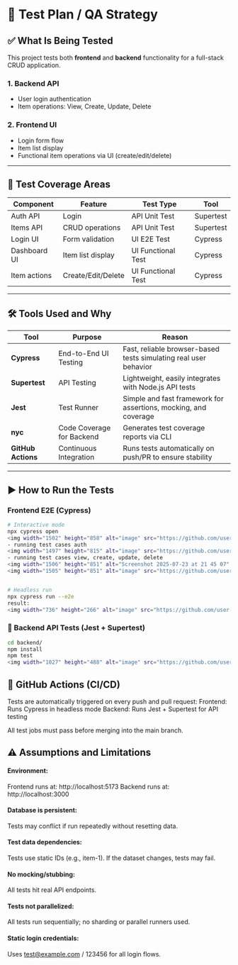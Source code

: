 # 🧪 Test Plan / QA Strategy

## ✅ What Is Being Tested

This project tests both **frontend** and **backend** functionality for a full-stack CRUD application.

### 1. Backend API
- User login authentication
- Item operations: View, Create, Update, Delete

### 2. Frontend UI
- Login form flow
- Item list display
- Functional item operations via UI (create/edit/delete)

---

## 📂 Test Coverage Areas

| Component     | Feature           | Test Type         | Tool       |
|---------------|-------------------|-------------------|------------|
| Auth API      | Login             | API Unit Test     | Supertest  |
| Items API     | CRUD operations   | API Unit Test     | Supertest  |
| Login UI      | Form validation   | UI E2E Test       | Cypress    |
| Dashboard UI  | Item list display | UI Functional Test| Cypress    |
| Item actions  | Create/Edit/Delete| UI Functional Test| Cypress    |

---

## 🛠️ Tools Used and Why

| Tool          | Purpose                      | Reason                                                                 |
|---------------|------------------------------|------------------------------------------------------------------------|
| **Cypress**   | End-to-End UI Testing        | Fast, reliable browser-based tests simulating real user behavior       |
| **Supertest** | API Testing                  | Lightweight, easily integrates with Node.js API tests                  |
| **Jest**      | Test Runner                  | Simple and fast framework for assertions, mocking, and coverage        |
| **nyc**       | Code Coverage for Backend    | Generates test coverage reports via CLI                                |
| **GitHub Actions** | Continuous Integration | Runs tests automatically on push/PR to ensure stability                |

---

## ▶️ How to Run the Tests

### Frontend E2E (Cypress)

```bash
# Interactive mode
npx cypress open
<img width="1502" height="858" alt="image" src="https://github.com/user-attachments/assets/105a7e4a-ce5a-4675-9498-f05b0ebe00c5" />
- running test cases auth
<img width="1497" height="815" alt="image" src="https://github.com/user-attachments/assets/bc92f0d3-19e2-4521-98de-c36054741000" />
- running test cases view, create, update, delete
<img width="1506" height="851" alt="Screenshot 2025-07-23 at 21 45 07" src="https://github.com/user-attachments/assets/60dc890a-c823-41c6-ac02-8d713ab9abc8" />
<img width="1505" height="851" alt="image" src="https://github.com/user-attachments/assets/2e0f2652-77d3-4545-9dd0-ea44346b1743" />


# Headless run
npx cypress run --e2e
result:
<img width="736" height="266" alt="image" src="https://github.com/user-attachments/assets/ff3f1acd-0a97-4ddc-9a9f-dfabaffac478" />


```

### 🔧 Backend API Tests (Jest + Supertest)
```bash
cd backend/
npm install
npm test
<img width="1027" height="488" alt="image" src="https://github.com/user-attachments/assets/3a7ddfcc-02bf-4e80-bb80-47df7e450546" />

```

## 🚀 GitHub Actions (CI/CD)
Tests are automatically triggered on every push and pull request:
Frontend: Runs Cypress in headless mode
Backend: Runs Jest + Supertest for API testing

All test jobs must pass before merging into the main branch.

## ⚠️ Assumptions and Limitations
#### Environment:
Frontend runs at: http://localhost:5173
Backend runs at: http://localhost:3000

#### Database is persistent:
Tests may conflict if run repeatedly without resetting data.

#### Test data dependencies:
Tests use static IDs (e.g., item-1). If the dataset changes, tests may fail.

#### No mocking/stubbing:
All tests hit real API endpoints.

#### Tests not parallelized:
All tests run sequentially; no sharding or parallel runners used.

#### Static login credentials:
Uses test@example.com / 123456 for all login flows.
